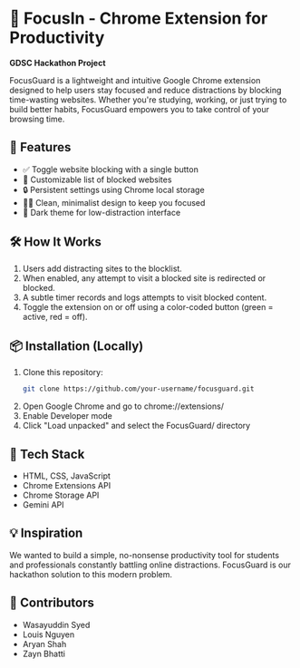 # 🧠 FocusIn - Chrome Extension for Productivity

**GDSC Hackathon Project**

FocusGuard is a lightweight and intuitive Google Chrome extension designed to help users stay focused and reduce distractions by blocking time-wasting websites. Whether you're studying, working, or just trying to build better habits, FocusGuard empowers you to take control of your browsing time.

## 🚀 Features

- ✅ Toggle website blocking with a single button
- 🧱 Customizable list of blocked websites
- 🔒 Persistent settings using Chrome local storage
- 🧘‍♂️ Clean, minimalist design to keep you focused
- 🌙 Dark theme for low-distraction interface

## 🛠️ How It Works

1. Users add distracting sites to the blocklist.
2. When enabled, any attempt to visit a blocked site is redirected or blocked.
3. A subtle timer records and logs attempts to visit blocked content.
4. Toggle the extension on or off using a color-coded button (green = active, red = off).

## 📦 Installation (Locally)

1. Clone this repository:
   ```bash
   git clone https://github.com/your-username/focusguard.git
2. Open Google Chrome and go to chrome://extensions/
3. Enable Developer mode
4. Click "Load unpacked" and select the FocusGuard/ directory

## 🧪 Tech Stack
- HTML, CSS, JavaScript
- Chrome Extensions API
- Chrome Storage API
- Gemini API

## 💡 Inspiration
We wanted to build a simple, no-nonsense productivity tool for students and professionals constantly battling online distractions. FocusGuard is our hackathon solution to this modern problem.

## 👥 Contributors
- Wasayuddin Syed
- Louis Nguyen
- Aryan Shah
- Zayn Bhatti
